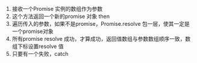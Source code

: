 <!-- 功能，分步记忆手写的每个技能逻辑点 -->
1. 接收一个Promise 实例的数组作为参数
2. 这个方法返回一个新的promise 对象 then
3. 遍历传入的参数，如果不是promise，Promise.resolve 包一层，使其一定是一个promise对象
4. 所有promise resolve 成功，才算成功，返回值数组与参数数组顺序一致，数组下标设置resolve 值
5. 只要有一个失败，catch
